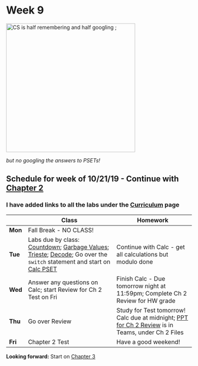 # Week 9

<img src="https://i.chzbgr.com/full/9340633600/h4CFEC57B/" alt="CS is half remembering and half googling ;" height="350">

*but no googling the answers to PSETs!*

## Schedule for week of 10/21/19 - Continue with [Chapter 2](/ap/curriculum/2)

### I have added links to all the labs under the [Curriculum](/ap/curriculum/index.md) page

  |       |Class                  |Homework   |
  |-------|---------              |---------  |
  |**Mon**|Fall Break - NO CLASS! |           |
  |**Tue**|Labs due by class: [Countdown](https://lab.cs50.io/candib80/cs50labs/c/arrayCountdown/); [Garbage Values](https://lab.cs50.io/candib80/cs50labs/c/garbage/); [Trieste](https://lab.cs50.io/candib80/cs50labs/c/trieste/); [Decode](https://lab.cs50.io/candib80/cs50labs/c/decode/); Go over the `switch` statement and start on [Calc PSET](https://docs.cs50.net/2019/ap/problems/calc/calc.html) |Continue with Calc - get all calculations but modulo done|
  |**Wed**|Answer any questions on Calc; start Review for Ch 2 Test on Fri| Finish Calc - Due tomorrow night at 11:59pm; Complete Ch 2 Review for HW grade|
  |**Thu**|Go over Review         |Study for Test tomorrow! Calc due at midnight; [PPT for Ch 2 Review](/ap/assets/pdfs/Ch2Review-PPT.pdf) is in Teams, under Ch 2 Files|
  |**Fri**|Chapter 2 Test         |Have a good weekend! |

**Looking forward:** Start on [Chapter 3](/ap/curriculum/3)
